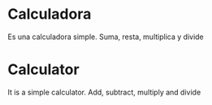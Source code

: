 # Calculadora

Es una calculadora simple. Suma, resta, multiplica y divide

# Calculator

It is a simple calculator. Add, subtract, multiply and divide
